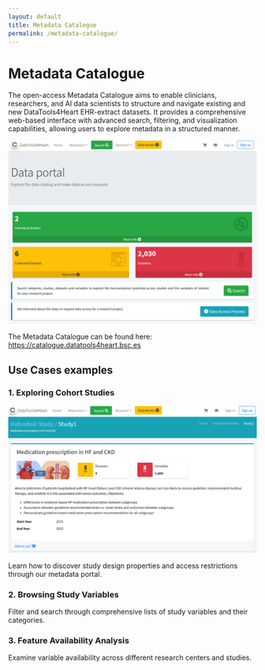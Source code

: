 ```yaml
---
layout: default
title: Metadata Catalogue
permalink: /metadata-catalogue/
---
```



# Metadata Catalogue

The open-access Metadata Catalogue aims to enable clinicians, researchers, and AI data scientists to structure and navigate existing and new DataTools4Heart EHR-extract datasets. It provides a comprehensive web-based interface with advanced search, filtering, and visualization capabilities, allowing users to explore metadata in a structured manner.

![Metadata Catalogue - Welcome](../assets/images/metadata-catalogue_welcome.png)

The Metadata Catalogue can be found here: https://catalogue.datatools4heart.bsc.es

## Use Cases examples

### 1. Exploring Cohort Studies

![Metadata Catalogue - Study detail](../assets/images/metadata-catalogue_sudy_description.png)

Learn how to discover study design properties and access restrictions through our metadata portal.

### 2. Browsing Study Variables
Filter and search through comprehensive lists of study variables and their categories.

### 3. Feature Availability Analysis
Examine variable availability across different research centers and studies.
